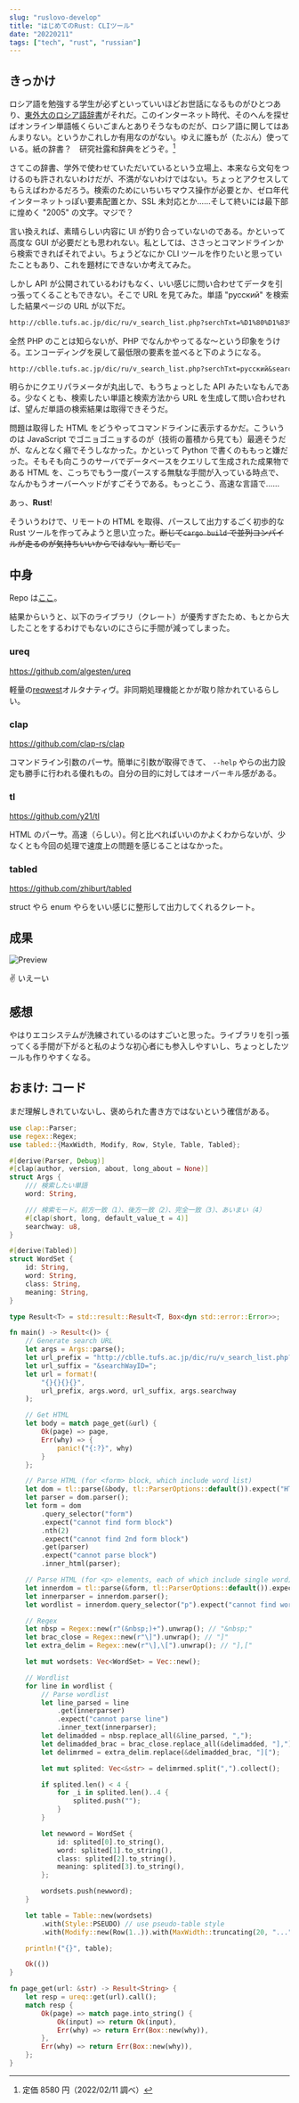 ```yaml
---
slug: "ruslovo-develop"
title: "はじめてのRust: CLIツール"
date: "20220211"
tags: ["tech", "rust", "russian"]
---
```


## きっかけ

ロシア語を勉強する学生が必ずといっていいほどお世話になるものがひとつあり、[東外大のロシア語辞書](http://cblle.tufs.ac.jp/dic/ru/)がそれだ。このインターネット時代、そのへんを探せばオンライン単語帳くらいごまんとありそうなものだが、ロシア語に関してはあんまりない。というかこれしか有用なのがない。ゆえに誰もが（たぶん）使っている。紙の辞書？　研究社露和辞典をどうぞ。[^1]

[^1]: 定価 8580 円（2022/02/11 調べ）

さてこの辞書、学外で使わせていただいているという立場上、本来なら文句をつけるのも許されないわけだが、不満がないわけではない。ちょっとアクセスしてもらえばわかるだろう。検索のためにいちいちマウス操作が必要とか、ゼロ年代インターネットっぽい要素配置とか、SSL 未対応とか……そして終いには最下部に煌めく "2005" の文字。マジで？

言い換えれば、素晴らしい内容に UI が釣り合っていないのである。かといって高度な GUI が必要だとも思われない。私としては、ささっとコマンドラインから検索できればそれでよい。ちょうどなにか CLI ツールを作りたいと思っていたこともあり、これを題材にできないか考えてみた。

しかし API が公開されているわけもなく、いい感じに問い合わせてデータを引っ張ってくることもできない。そこで URL を見てみた。単語 "русский" を検索した結果ページの URL が以下だ。

```txt
http://cblle.tufs.ac.jp/dic/ru/v_search_list.php?serchTxt=%D1%80%D1%83%D1%81%D1%81%D0%BA%D0%B8%D0%B9&searchWayID=4&serch_button=%E3%80%80%E6%A4%9C%E7%B4%A2%E3%80%80
```

全然 PHP のことは知らないが、PHP でなんかやってるな〜という印象をうける。エンコーディングを戻して最低限の要素を並べると下のようになる。

```txt
http://cblle.tufs.ac.jp/dic/ru/v_search_list.php?serchTxt=русский&searchWayID=4
```

明らかにクエリパラメータが丸出しで、もうちょっとした API みたいなもんである。少なくとも、検索したい単語と検索方法から URL を生成して問い合わせれば、望んだ単語の検索結果は取得できそうだ。

問題は取得した HTML をどうやってコマンドラインに表示するかだ。こういうのは JavaScript でゴニョゴニョするのが（技術の蓄積から見ても）最適そうだが、なんとなく癪でそうしなかった。かといって Python で書くのももっと嫌だった。そもそも向こうのサーバでデータベースをクエリして生成された成果物である HTML を、こっちでもう一度パースする無駄な手間が入っている時点で、なんかもうオーバーヘッドがすごそうである。もっとこう、高速な言語で……

あっ、**Rust**!

そういうわけで、リモートの HTML を取得、パースして出力するごく初歩的な Rust ツールを作ってみようと思い立った。~~断じて`cargo build` で並列コンパイルが走るのが気持ちいいからではない。断じて。~~

## 中身

Repo は[ここ](https://github.com/haxibami/ruslovo-tufs)。

結果からいうと、以下のライブラリ（クレート）が優秀すぎたため、もとから大したことをするわけでもないのにさらに手間が減ってしまった。

### ureq

https://github.com/algesten/ureq

軽量の[reqwest](https://github.com/seanmonstar/reqwest)オルタナティヴ。非同期処理機能とかが取り除かれているらしい。

### clap

https://github.com/clap-rs/clap

コマンドライン引数のパーサ。簡単に引数が取得できて、 `--help` やらの出力設定も勝手に行われる優れもの。自分の目的に対してはオーバーキル感がある。

### tl

https://github.com/y21/tl

HTML のパーサ。高速（らしい）。何と比べればいいのかよくわからないが、少なくとも今回の処理で速度上の問題を感じることはなかった。

### tabled

https://github.com/zhiburt/tabled

struct やら enum やらをいい感じに整形して出力してくれるクレート。

## 成果

![Preview](https://raw.githubusercontent.com/haxibami/ruslovo-tufs/master/preview.png)

:v: いえーい

## 感想

やはりエコシステムが洗練されているのはすごいと思った。ライブラリを引っ張ってくる手間が下がると私のような初心者にも参入しやすいし、ちょっとしたツールも作りやすくなる。

## おまけ: コード

まだ理解しきれていないし、褒められた書き方ではないという確信がある。

```rust
use clap::Parser;
use regex::Regex;
use tabled::{MaxWidth, Modify, Row, Style, Table, Tabled};

#[derive(Parser, Debug)]
#[clap(author, version, about, long_about = None)]
struct Args {
    /// 検索したい単語
    word: String,

    /// 検索モード。前方一致（1）、後方一致（2）、完全一致（3）、あいまい（4）
    #[clap(short, long, default_value_t = 4)]
    searchway: u8,
}

#[derive(Tabled)]
struct WordSet {
    id: String,
    word: String,
    class: String,
    meaning: String,
}

type Result<T> = std::result::Result<T, Box<dyn std::error::Error>>;

fn main() -> Result<()> {
    // Generate search URL
    let args = Args::parse();
    let url_prefix = "http://cblle.tufs.ac.jp/dic/ru/v_search_list.php?serchTxt=";
    let url_suffix = "&searchWayID=";
    let url = format!(
        "{}{}{}{}",
        url_prefix, args.word, url_suffix, args.searchway
    );

    // Get HTML
    let body = match page_get(&url) {
        Ok(page) => page,
        Err(why) => {
            panic!("{:?}", why)
        }
    };

    // Parse HTML (for <form> block, which include word list)
    let dom = tl::parse(&body, tl::ParserOptions::default()).expect("HTML string too long");
    let parser = dom.parser();
    let form = dom
        .query_selector("form")
        .expect("cannot find form block")
        .nth(2)
        .expect("cannot find 2nd form block")
        .get(parser)
        .expect("cannot parse block")
        .inner_html(parser);

    // Parse HTML (for <p> elements, each of which include single word)
    let innerdom = tl::parse(&form, tl::ParserOptions::default()).expect("HTML string too long");
    let innerparser = innerdom.parser();
    let wordlist = innerdom.query_selector("p").expect("cannot find wordlist");

    // Regex
    let nbsp = Regex::new(r"(&nbsp;)+").unwrap(); // "&nbsp;"
    let brac_close = Regex::new(r"\]").unwrap(); // "]"
    let extra_delim = Regex::new(r"\],\[").unwrap(); // "],["

    let mut wordsets: Vec<WordSet> = Vec::new();

    // Wordlist
    for line in wordlist {
        // Parse wordlist
        let line_parsed = line
            .get(innerparser)
            .expect("cannot parse line")
            .inner_text(innerparser);
        let delimadded = nbsp.replace_all(&line_parsed, ",");
        let delimadded_brac = brac_close.replace_all(&delimadded, "],");
        let delimrmed = extra_delim.replace(&delimadded_brac, "][");

        let mut splited: Vec<&str> = delimrmed.split(",").collect();

        if splited.len() < 4 {
            for _i in splited.len()..4 {
                splited.push("");
            }
        }

        let newword = WordSet {
            id: splited[0].to_string(),
            word: splited[1].to_string(),
            class: splited[2].to_string(),
            meaning: splited[3].to_string(),
        };

        wordsets.push(newword);
    }

    let table = Table::new(wordsets)
        .with(Style::PSEUDO) // use pseudo-table style
        .with(Modify::new(Row(1..)).with(MaxWidth::truncating(20, "..."))); // limit each row's width to 10

    println!("{}", table);

    Ok(())
}

fn page_get(url: &str) -> Result<String> {
    let resp = ureq::get(url).call();
    match resp {
        Ok(page) => match page.into_string() {
            Ok(input) => return Ok(input),
            Err(why) => return Err(Box::new(why)),
        },
        Err(why) => return Err(Box::new(why)),
    };
}
```
